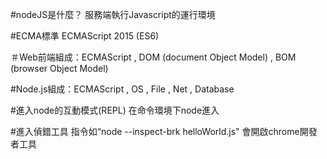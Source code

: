 #nodeJS是什麼？
服務端執行Javascript的運行環境

#ECMA標準 ECMAScript 2015 (ES6)

＃Web前端組成：ECMAScript , DOM (document Object Model) , BOM (browser Object Model)

#Node.js組成：ECMAScript , OS , File , Net , Database

#進入node的互動模式(REPL) 在命令環境下node進入 

#進入偵錯工具 指令如“node --inspect-brk helloWorld.js" 會開啟chrome開發者工具

